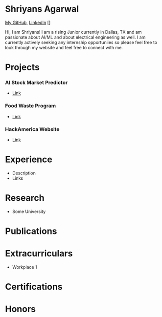# Shriyans Agarwal
[My GitHub](https://github.com/SACoder99), [LinkedIn](https://www.linkedin.com/in/shriyans-agarwal-3b0930313) []

Hi, I am Shriyans! I am a rising Junior currently in Dallas, TX and am passionate about AI/ML and about electrical engineering as well. I am currently actively seeking any internship opportuniies so please feel free to look through my website and feel free to connect with me.

# Projects

### AI Stock Market Predictor
 - [Link](https://sastockmarketpredictor.streamlit.app/)

### Food Waste Program
 - [Link](https://github.com)

### HackAmerica Website
 - [Link](https://github.com)
   

# Experience
 - Description
 - Links

# Research
 - Some University

# Publications

# Extracurriculars
 - Workplace 1

# Certifications

# Honors
